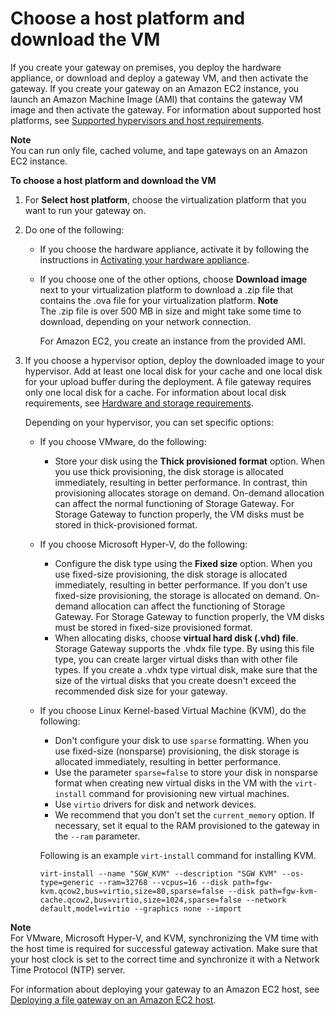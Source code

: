 # Choose a host platform and download the VM<a name="hosting-options-file"></a>

If you create your gateway on premises, you deploy the hardware appliance, or download and deploy a gateway VM, and then activate the gateway\. If you create your gateway on an Amazon EC2 instance, you launch an Amazon Machine Image \(AMI\) that contains the gateway VM image and then activate the gateway\. For information about supported host platforms, see [Supported hypervisors and host requirements](Requirements.md#requirements-host)\.

**Note**  
You can run only file, cached volume, and tape gateways on an Amazon EC2 instance\.

**To choose a host platform and download the VM**

1. For **Select host platform**, choose the virtualization platform that you want to run your gateway on\.

1. Do one of the following:
   + If you choose the hardware appliance, activate it by following the instructions in [Activating your hardware appliance](appliance-activation.md)\.
   + If you choose one of the other options, choose **Download image** next to your virtualization platform to download a \.zip file that contains the \.ova file for your virtualization platform\.
**Note**  
The \.zip file is over 500 MB in size and might take some time to download, depending on your network connection\. 

     For Amazon EC2, you create an instance from the provided AMI\.

1. If you choose a hypervisor option, deploy the downloaded image to your hypervisor\. Add at least one local disk for your cache and one local disk for your upload buffer during the deployment\. A file gateway requires only one local disk for a cache\. For information about local disk requirements, see [Hardware and storage requirements](Requirements.md#requirements-hardware-storage)\.

   Depending on your hypervisor, you can set specific options:
   + If you choose VMware, do the following:
     + Store your disk using the **Thick provisioned format** option\. When you use thick provisioning, the disk storage is allocated immediately, resulting in better performance\. In contrast, thin provisioning allocates storage on demand\. On\-demand allocation can affect the normal functioning of Storage Gateway\. For Storage Gateway to function properly, the VM disks must be stored in thick\-provisioned format\.
   + If you choose Microsoft Hyper\-V, do the following: 
     + Configure the disk type using the **Fixed size** option\. When you use fixed\-size provisioning, the disk storage is allocated immediately, resulting in better performance\. If you don't use fixed\-size provisioning, the storage is allocated on demand\. On\-demand allocation can affect the functioning of Storage Gateway\. For Storage Gateway to function properly, the VM disks must be stored in fixed\-size provisioned format\. 
     + When allocating disks, choose **virtual hard disk \(\.vhd\) file**\. Storage Gateway supports the \.vhdx file type\. By using this file type, you can create larger virtual disks than with other file types\. If you create a \.vhdx type virtual disk, make sure that the size of the virtual disks that you create doesn't exceed the recommended disk size for your gateway\.
   + If you choose Linux Kernel\-based Virtual Machine \(KVM\), do the following: 
     + Don't configure your disk to use `sparse` formatting\. When you use fixed\-size \(nonsparse\) provisioning, the disk storage is allocated immediately, resulting in better performance\.
     + Use the parameter `sparse=false` to store your disk in nonsparse format when creating new virtual disks in the VM with the `virt-install` command for provisioning new virtual machines\.
     + Use `virtio` drivers for disk and network devices\.
     + We recommend that you don't set the `current_memory` option\. If necessary, set it equal to the RAM provisioned to the gateway in the `--ram` parameter\.

     Following is an example `virt-install` command for installing KVM\.

     ```
     virt-install --name "SGW_KVM" --description "SGW KVM" --os-type=generic --ram=32768 --vcpus=16 --disk path=fgw-kvm.qcow2,bus=virtio,size=80,sparse=false --disk path=fgw-kvm-cache.qcow2,bus=virtio,size=1024,sparse=false --network default,model=virtio --graphics none --import
     ```

**Note**  
For VMware, Microsoft Hyper\-V, and KVM, synchronizing the VM time with the host time is required for successful gateway activation\. Make sure that your host clock is set to the correct time and synchronize it with a Network Time Protocol \(NTP\) server\. 

For information about deploying your gateway to an Amazon EC2 host, see [Deploying a file gateway on an Amazon EC2 host](ec2-gateway-file.md)\.